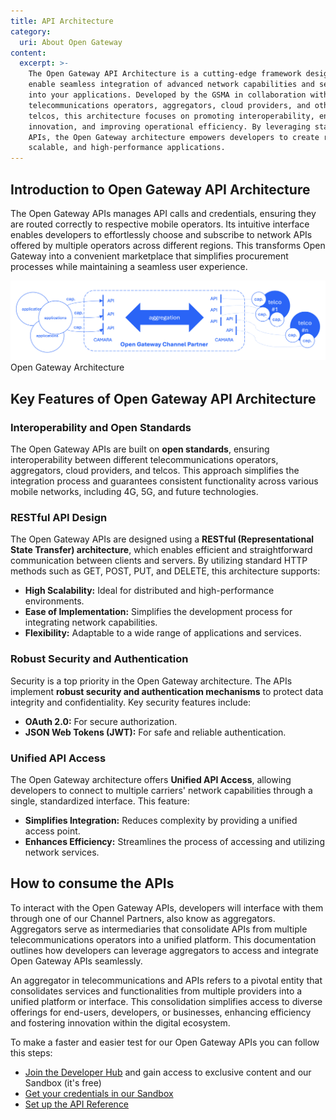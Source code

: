 ```yaml
---
title: API Architecture
category:
  uri: About Open Gateway
content:
  excerpt: >-
    The Open Gateway API Architecture is a cutting-edge framework designed to
    enable seamless integration of advanced network capabilities and services
    into your applications. Developed by the GSMA in collaboration with leading
    telecommunications operators, aggregators, cloud providers, and other
    telcos, this architecture focuses on promoting interoperability, enhancing
    innovation, and improving operational efficiency. By leveraging standardized
    APIs, the Open Gateway architecture empowers developers to create robust,
    scalable, and high-performance applications.
---
```


## Introduction to Open Gateway API Architecture

The Open Gateway APIs manages API calls and credentials, ensuring they are routed correctly to respective mobile operators. Its intuitive interface enables developers to effortlessly choose and subscribe to network APIs offered by multiple operators across different regions. This transforms Open Gateway into a convenient marketplace that simplifies procurement processes while maintaining a seamless user experience.

![Open Gateway Architecture](https://github.com/Telefonica/opengateway-developers-website/raw/main/v0/about/images/architecture.png) Open Gateway Architecture

## Key Features of Open Gateway API Architecture

### Interoperability and Open Standards

The Open Gateway APIs are built on **open standards**, ensuring interoperability between different telecommunications operators, aggregators, cloud providers, and telcos. This approach simplifies the integration process and guarantees consistent functionality across various mobile networks, including 4G, 5G, and future technologies.

### RESTful API Design

The Open Gateway APIs are designed using a **RESTful (Representational State Transfer) architecture**, which enables efficient and straightforward communication between clients and servers. By utilizing standard HTTP methods such as GET, POST, PUT, and DELETE, this architecture supports:

- **High Scalability:** Ideal for distributed and high-performance environments.
- **Ease of Implementation:** Simplifies the development process for integrating network capabilities.
- **Flexibility:** Adaptable to a wide range of applications and services.

### Robust Security and Authentication

Security is a top priority in the Open Gateway architecture. The APIs implement **robust security and authentication mechanisms** to protect data integrity and confidentiality. Key security features include:

- **OAuth 2.0:** For secure authorization. 
- **JSON Web Tokens (JWT):** For safe and reliable authentication.

### Unified API Access

The Open Gateway architecture offers **Unified API Access**, allowing developers to connect to multiple carriers' network capabilities through a single, standardized interface. This feature:

- **Simplifies Integration:** Reduces complexity by providing a unified access point.
- **Enhances Efficiency:** Streamlines the process of accessing and utilizing network services.

## How to consume the APIs

To interact with the Open Gateway APIs, developers will interface with them through one of our Channel Partners, also know as aggregators. Aggregators serve as intermediaries that consolidate APIs from multiple telecommunications operators into a unified platform. This documentation outlines how developers can leverage aggregators to access and integrate Open Gateway APIs seamlessly.

An aggregator in telecommunications and APIs refers to a pivotal entity that consolidates services and functionalities from multiple providers into a unified platform or interface. This consolidation simplifies access to diverse offerings for end-users, developers, or businesses, enhancing efficiency and fostering innovation within the digital ecosystem.

To make a faster and easier test for our Open Gateway APIs you can follow this steps:

- [Join the Developer Hub](https://opengateway.telefonica.com/en/developer-hub/join) and gain access to exclusive content and our Sandbox (it's free) 
- [Get your credentials in our Sandbox](/docs/usethesandbox)
- [Set up the API Reference](/docs/apireference)
